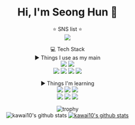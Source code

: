 <div align="center">
<h1>Hi, I'm Seong Hun 👋</h1>      
        
        
:star: SNS list :star:          
<a href="https://www.instagram.com/climb_joel/" target="_blank"><img src="https://img.shields.io/badge/Instagram-E4405F?style=flat-square&logo=Instagram&logoColor=white"/></a>     

:computer: Tech Stack        
:arrow_forward: Things I use as my main     
<a href="https://www.python.org" target="_blank"><img src="https://img.shields.io/badge/Python-3776AB?style=flat-square&logo=Python&logoColor=white"/></a>
<a href="https://www.djangoproject.com/" target="_blank"><img src="https://img.shields.io/badge/Django-092E20?style=flat-square&logo=Django&logoColor=white"/></a>       
<a href="https://www.mongodb.com" target="_blank"><img src="https://img.shields.io/badge/MongoDB-47A248?style=flat-square&logo=MongoDB&logoColor=white"/></a>
<a href="https://www.docker.com" target="_blank"><img src="https://img.shields.io/badge/Docker-2496ED?style=flat-square&logo=Docker&logoColor=white"/></a>
<a href="https://git-scm.com" target="_blank"><img src="https://img.shields.io/badge/Git-F05032?style=flat-square&logo=Git&logoColor=white"/></a>
<a href="https://gitlab.com/gitlab-com" target="_blank"><img src="https://img.shields.io/badge/Gitlab-FCA121?style=flat-square&logo=GitLab&logoColor=white"/></a>

:arrow_forward: Things I'm learning        
<a href="https://www.javascript.com" target="_blank"><img src="https://img.shields.io/badge/Javascript-F7DF1E?style=flat-square&logo=JavaScript&logoColor=white"/></a>
<a href="https://www.typescriptlang.org" target="_blank"><img src="https://img.shields.io/badge/TypeScript-3178C6?style=flat-square&logo=TypeScript&logoColor=white"/></a>
<a href="https://nodejs.org/" target="_blank"><img src="https://img.shields.io/badge/Node.js-339933?style=flat-square&logo=Node.js&logoColor=white"/></a>    
<a href="expressjs.com" target="_blank"><img src="https://img.shields.io/badge/expressJs-000000?style=flat-square&logo=Express&logoColor=white"/></a>
<a href="https://nestjs.com" target="_blank"><img src="https://img.shields.io/badge/NestJs-E0234E?style=flat-square&logo=NestJS&logoColor=white"/></a>
<a href="https://jestjs.io" target="_blank"><img src="https://img.shields.io/badge/Jest-C21325?style=flat-square&logo=Jest&logoColor=white"/></a>         
      
![trophy](https://github-profile-trophy.vercel.app/?username=kawai10)      
![kawai10's github stats](https://github-readme-stats.vercel.app/api?username=kawai10&theme=nord&show_icons=true)
[![kawai10's github stats](https://github-readme-stats.vercel.app/api/top-langs/?username=kawai10&show_icons=true&hide_border=true&layout=compact&theme=nord)](https://github.com/kawai10)       
</div>
